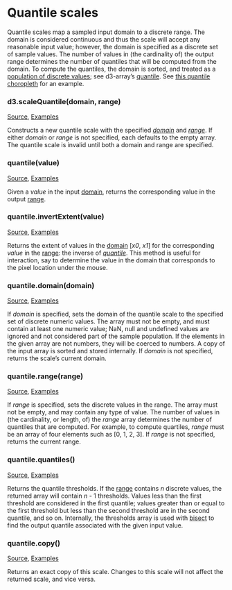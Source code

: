 # Quantile scales

Quantile scales map a sampled input domain to a discrete range. The domain is considered continuous and thus the scale will accept any reasonable input value; however, the domain is specified as a discrete set of sample values. The number of values in (the cardinality of) the output range determines the number of quantiles that will be computed from the domain. To compute the quantiles, the domain is sorted, and treated as a [population of discrete values](https://en.wikipedia.org/wiki/Quantile#Quantiles_of_a_population); see d3-array’s [quantile](https://github.com/d3/d3-array/blob/main/README.md#quantile). See [this quantile choropleth](https://observablehq.com/@d3/quantile-choropleth) for an example.

### d3.scaleQuantile(domain, range)

[Source](https://github.com/d3/d3-scale/blob/main/src/quantile.js), [Examples](https://observablehq.com/@d3/quantile-quantize-and-threshold-scales)

Constructs a new quantile scale with the specified [*domain*](#quantile_domain) and [*range*](#quantile_range). If either *domain* or *range* is not specified, each defaults to the empty array. The quantile scale is invalid until both a domain and range are specified.

### quantile(value)

[Source](https://github.com/d3/d3-scale/blob/main/src/quantile.js), [Examples](https://observablehq.com/@d3/quantile-quantize-and-threshold-scales)

Given a *value* in the input [domain](#quantile_domain), returns the corresponding value in the output [range](#quantile_range).

### quantile.invertExtent(value)

[Source](https://github.com/d3/d3-scale/blob/main/src/quantile.js), [Examples](https://observablehq.com/@d3/quantile-quantize-and-threshold-scales)

Returns the extent of values in the [domain](#quantile_domain) [<i>x0</i>, <i>x1</i>] for the corresponding *value* in the [range](#quantile_range): the inverse of [*quantile*](#_quantile). This method is useful for interaction, say to determine the value in the domain that corresponds to the pixel location under the mouse.

### quantile.domain(domain)

[Source](https://github.com/d3/d3-scale/blob/main/src/quantile.js), [Examples](https://observablehq.com/@d3/quantile-quantize-and-threshold-scales)

If *domain* is specified, sets the domain of the quantile scale to the specified set of discrete numeric values. The array must not be empty, and must contain at least one numeric value; NaN, null and undefined values are ignored and not considered part of the sample population. If the elements in the given array are not numbers, they will be coerced to numbers. A copy of the input array is sorted and stored internally. If *domain* is not specified, returns the scale’s current domain.

### quantile.range(range)

[Source](https://github.com/d3/d3-scale/blob/main/src/quantile.js), [Examples](https://observablehq.com/@d3/quantile-quantize-and-threshold-scales)

If *range* is specified, sets the discrete values in the range. The array must not be empty, and may contain any type of value. The number of values in (the cardinality, or length, of) the *range* array determines the number of quantiles that are computed. For example, to compute quartiles, *range* must be an array of four elements such as [0, 1, 2, 3]. If *range* is not specified, returns the current range.

### quantile.quantiles()

[Source](https://github.com/d3/d3-scale/blob/main/src/quantile.js), [Examples](https://observablehq.com/@d3/quantile-quantize-and-threshold-scales)

Returns the quantile thresholds. If the [range](#quantile_range) contains *n* discrete values, the returned array will contain *n* - 1 thresholds. Values less than the first threshold are considered in the first quantile; values greater than or equal to the first threshold but less than the second threshold are in the second quantile, and so on. Internally, the thresholds array is used with [bisect](https://github.com/d3/d3-array/blob/main/README.md#bisect) to find the output quantile associated with the given input value.

### quantile.copy()

[Source](https://github.com/d3/d3-scale/blob/main/src/quantile.js), [Examples](https://observablehq.com/@d3/quantile-quantize-and-threshold-scales)

Returns an exact copy of this scale. Changes to this scale will not affect the returned scale, and vice versa.

